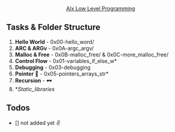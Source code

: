  <p align = "center">
 <img src = "https://www.google.com/imgres?imgurl=https%3A%2F%2Fmedia-exp1.licdn.com%2Fdms%2Fimage%2FC4E12AQE4VA_ZhZLp8g%2Farticle-cover_image-shrink_720_1280%2F0%2F1582135557552%3Fe%3D2147483647%26v%3Dbeta%26t%3DYCMm683mzuJIiHVksVRTjmZSi7xT4ziNJEVrOfGQG3U&imgrefurl=https%3A%2F%2Fwww.linkedin.com%2Fpulse%2Fhigh-level-introduction-c-programming-language-dino-cajic&tbnid=1lyYMrCTLSjS1M&vet=10CCQQMyh3ahcKEwiY5bHN78v6AhUAAAAAHQAAAAAQAg..i&docid=KnM4gYcHzlxaqM&w=1200&h=630&q=C%20programming%20Language%20images&client=ms-android-transsion-itel-rev1&ved=0CCQQMyh3ahcKEwiY5bHN78v6AhUAAAAAHQAAAAAQAg" alt="">
 </p>
<p align="center">
<a href="https://www.alxafrica.com/">
Alx Low Level Programming
</a>
</p>

## Tasks & Folder Structure

1. **Hello World** - 0x00-hello_word/
2. **ARC & ARGv** - 0x0A-argc_argv/
3. **Malloc & Free** - 0x0B-malloc_free/ & 0x0C-more_malloc_free/
4. **Control Flow** - 0x01-variables_if_else_w*
5. **Debugging** - 0x03-debugging
6. **Pointer** 💖 - 0x05-pointers_arrays_str*
7. **Recursion** - 🕶️
8. **Static_libraries*

## Todos
- [] not added yet ✌️


